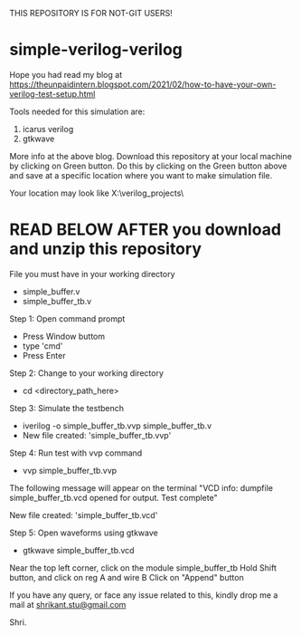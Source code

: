 THIS REPOSITORY IS FOR NOT-GIT USERS!
# simple-verilog-verilog
Hope you had read my blog at https://theunpaidintern.blogspot.com/2021/02/how-to-have-your-own-verilog-test-setup.html

Tools needed for this simulation are:
1. icarus verilog
2. gtkwave

More info at the above blog.
Download this repository at your local machine by clicking on Green button.
Do this by clicking on the Green button above and save at a specific location where you want to make simulation file.

Your location may look like X:\verilog_projects\

# READ BELOW AFTER you download and unzip this repository

File you must have in your working directory
* simple_buffer.v
* simple_buffer_tb.v

Step 1: Open command prompt
* Press Window buttom
* type 'cmd'
* Press Enter

Step 2: Change to your working directory
* cd <directory_path_here>

Step 3: Simulate the testbench
* iverilog -o simple_buffer_tb.vvp simple_buffer_tb.v
* New file created: 'simple_buffer_tb.vvp'

Step 4: Run test with vvp command
* vvp simple_buffer_tb.vvp

The following message will appear on the terminal
"VCD info: dumpfile simple_buffer_tb.vcd opened for output.
Test complete"

New file created: 'simple_buffer_tb.vcd'

Step 5: Open waveforms using gtkwave
* gtkwave simple_buffer_tb.vcd

Near the top left corner, click on the module simple_buffer_tb 
Hold Shift button, and click on reg A and wire B
Click on "Append" button

If you have any query, or face any issue related to this,
kindly drop me a mail at shrikant.stu@gmail.com

Shri.
